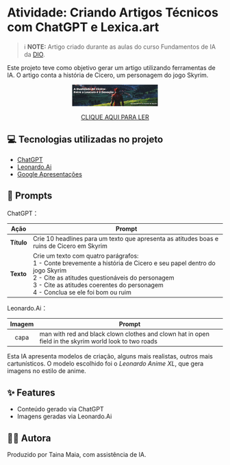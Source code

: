 # Atividade: Criando Artigos Técnicos com ChatGPT e Lexica.art
> ℹ️ **NOTE:** Artigo criado durante as aulas do curso Fundamentos de IA da [DIO](https://dio.me).

Este projeto teve como objetivo gerar um artigo utilizando ferramentas de IA. O artigo conta a história de Cicero, um personagem do jogo Skyrim.
<div align="center">
  <p>
    <img src="./assets/capa.png" width="200"/>
  </p>
  <a href="./article.md" title="View PDF"> CLIQUE AQUI PARA LER</a>
</div>


## 💻 Tecnologias utilizadas no projeto

- [ChatGPT](https://chat.openai.com/) 
- [Leonardo.Ai](https://leonardo.ai/)
- [Google Apresentações](https://docs.google.com/presentation)

## 🧠 Prompts

ChatGPT：

<table align="center">
  <thead>
    <th>Ação</th>
    <th>Prompt</th>
  </thead>
  <tbody>
    <tr>
      <td><b>Título</b></td>
      <td>Crie 10 headlines para um texto que apresenta as atitudes boas e ruins de Cicero em Skyrim</td>
    </tr>
    <tr>
      <td><b>Texto</b></td>
      <td>
        Crie um texto com quatro parágrafos:<br>
        1 - Conte brevemente a história de Cicero e seu papel dentro do jogo Skyrim<br>
        2 - Cite as atitudes questionáveis do personagem<br>
        3 - Cite as atitudes coerentes do personagem<br>
        4 - Conclua se ele foi bom ou ruim<br>
      </td>
    </tr>
  </tbody>
</table>

Leonardo.Ai：

|  Imagem  | Prompt                                                                                 |
| :----: | -------------------------------------------------------------------------------------- |
| capa | man with red and black clown clothes and clown hat in open field in the skyrim world look to two roads |


Esta IA apresenta modelos de criação, alguns mais realistas, outros mais cartunísticos. O modelo escolhido foi o *Leonardo Anime XL*, que gera imagens no estilo de anime.

## ✨ Features

- Conteúdo gerado via ChatGPT
- Imagens geradas via Leonardo.Ai

## 👨‍💻 Autora

Produzido por Taina Maia, com assistência de IA.